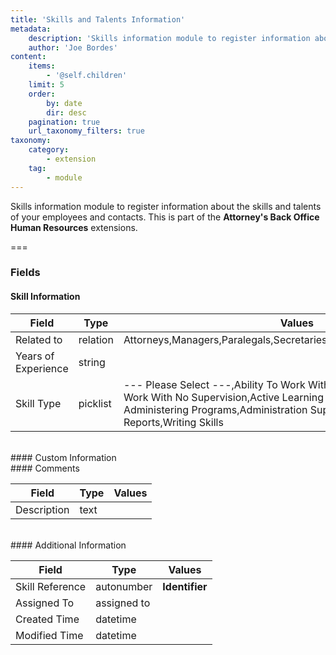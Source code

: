```yaml
---
title: 'Skills and Talents Information'
metadata:
    description: 'Skills information module to register information about the skills and talents of your employees and contacts.This is part of the Attorneys Back Office Human Resources extensions.'
    author: 'Joe Bordes'
content:
    items:
        - '@self.children'
    limit: 5
    order:
        by: date
        dir: desc
    pagination: true
    url_taxonomy_filters: true
taxonomy:
    category:
        - extension
    tag:
        - module
---
```


Skills information module to register information about the skills and talents of your employees and contacts.
This is part of the **Attorney's Back Office Human Resources** extensions.

===

### Fields

#### Skill Information

<table class="table table-striped">
<thead>
<tr class="header">
<th>Field</th>
<th>Type</th>
<th>Values</th>
</tr>
</thead>
<tbody>
<tr>
<td>Related to</td>
<td>relation</td>
<td>Attorneys,Managers,Paralegals,Secretaries,SupportPersonnel,Procurador</td>
</tr>
<tr>
<td>Years of Experience</td>
<td>string</td>
<td></td>
</tr>
<tr>
<td>Skill Type</td>
<td>picklist</td>
<td>--- Please Select ---,Ability To Work With Little Supervision,
Ability To Work With No Supervision,Active Learning ,Active Listening ,
Administering Programs,Administration Support,...,Writing Reports,Writing Skills</td>
</tr>
</tbody>
</table>
<br>
#### Custom Information
<br>
#### Comments

<table class="table table-striped">
<thead>
<tr class="header">
<th>Field</th>
<th>Type</th>
<th>Values</th>
</tr>
</thead>
<tbody>
<tr>
<td>Description</td>
<td>text</td>
<td></td>
</tr>
</tbody>
</table>
<br>
#### Additional Information

<table class="table table-striped">
<thead>
<tr class="header">
<th>Field</th>
<th>Type</th>
<th>Values</th>
</tr>
</thead>
<tbody>
<tr>
<td>Skill Reference</td>
<td>autonumber</td>
<td><strong>Identifier</strong></td>
</tr>
<tr>
<td>Assigned To</td>
<td>assigned to</td>
<td></td>
</tr>
<tr>
<td>Created Time</td>
<td>datetime</td>
<td></td>
</tr>
<tr>
<td>Modified Time</td>
<td>datetime</td>
<td></td>
</tr>
</tbody>
</table>
